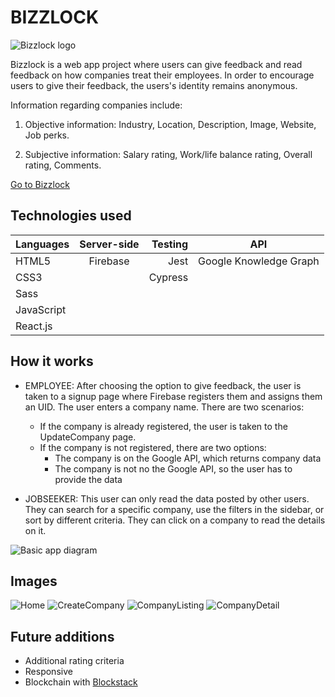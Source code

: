 # BIZZLOCK

![Bizzlock logo](https://imgur.com/GwG1C2l.png)

Bizzlock is a web app project where users can give feedback and read feedback on how companies treat their employees. In order to encourage users to give their feedback, the users's identity remains anonymous.

Information regarding companies include: 

1. Objective information: Industry, Location, Description, Image, Website, Job perks.

2. Subjective information: Salary rating, Work/life balance rating, Overall rating, Comments.

[Go to Bizzlock](https://bizzlock-b46dc.firebaseapp.com/)


## Technologies used

| Languages     | Server-side   | Testing | API
| ------------- |:-------------:| -------:| -----
| HTML5         | Firebase      |   Jest  | Google Knowledge Graph
| CSS3          |               | Cypress |
| Sass          |               |         |
| JavaScript    |               |         |
| React.js      |               |         |


## How it works

* EMPLOYEE: After choosing the option to give feedback, the user is taken to a signup page where Firebase registers them and assigns them an UID. The user enters a company name. There are two scenarios: 

  - If the company is already registered, the user is taken to the UpdateCompany page. 
  * If the company is not registered, there are two options:
      + The company is on the Google API, which returns company data
      + The company is not no the Google API, so the user has to provide the data
* JOBSEEKER: This user can only read the data posted by other users. They can search for a specific company, use the filters in the sidebar, or sort by different criteria. They can click on a company to read the details on it.

![Basic app diagram](https://imgur.com/RMLXnoU.png)

## Images

![Home](https://imgur.com/21eHLTr.png)
![CreateCompany](https://imgur.com/CjuNitQ.png)
![CompanyListing](https://imgur.com/HCu6rM5.png)
![CompanyDetail](https://imgur.com/TOQrggW.png)

## Future additions

- Additional rating criteria
- Responsive
- Blockchain with [Blockstack](https://docs.blockstack.org/)